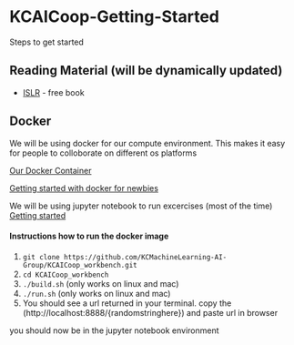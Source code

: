# KCAICoop-Getting-Started
Steps to get started

## Reading Material (will be dynamically updated)
- [ISLR](http://www-bcf.usc.edu/~gareth/ISL/) - free book

## Docker
We will be using docker for our compute environment. This makes it easy for people to colloborate on different os platforms

[Our Docker Container](https://github.com/KCMachineLearning-AI-Group/KCAICoop_workbench)

[Getting started with docker for newbies](https://docs.docker.com/get-started/)

We will be using jupyter notebook to run excercises (most of the time) [Getting started](http://jupyter.org/index.html)

#### Instructions how to run the docker image
1. `git clone https://github.com/KCMachineLearning-AI-Group/KCAICoop_workbench.git`
2. `cd KCAICoop_workbench`
3. `./build.sh` (only works on linux and mac)
4. `./run.sh` (only works on linux and mac)
5. You should see a url returned in your terminal. copy the (http://localhost:8888/{randomstringhere}) and paste url in browser

you should now be in the jupyter notebook environment

